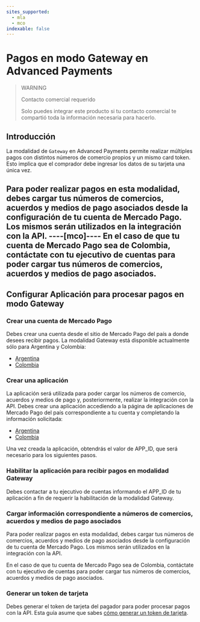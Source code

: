 ```yaml
---
sites_supported:
  - mla
  - mco
indexable: false
---
```


# Pagos en modo Gateway en Advanced Payments

> WARNING
>
> Contacto comercial requerido
>
> Solo puedes integrar este producto si tu contacto comercial te compartió toda la información necesaria para hacerlo.


## Introducción

La modalidad de `Gateway` en Advanced Payments permite realizar múltiples pagos con distintos números de comercio propios y un mismo card token. Esto implica que el comprador debe ingresar los datos de su tarjeta una única vez.

Para poder realizar pagos en esta modalidad, debes cargar tus números de comercios, acuerdos y medios de pago asociados desde la configuración de tu cuenta de Mercado Pago. Los mismos serán utilizados en la integración con la API.
----[mco]----
En el caso de que tu cuenta de Mercado Pago sea de Colombia, contáctate con tu ejecutivo de cuentas para poder cargar tus números de comercios, acuerdos y medios de pago asociados.
------------

## Configurar Aplicación para procesar pagos en modo Gateway

### Crear una cuenta de Mercado Pago

Debes crear una cuenta desde el sitio de Mercado Pago del país a donde desees recibir pagos. La modalidad Gateway está disponible actualmente sólo para Argentina y Colombia:

* [Argentina](https://www.mercadopago.com.ar)
* [Colombia](https://www.mercadopago.com.co)

### Crear una aplicación

La aplicación será utilizada para poder cargar los números de comercio, acuerdos y medios de pago y, posteriormente, realizar la integración con la API.
Debes crear una aplicación accediendo a la página de aplicaciones de Mercado Pago del país correspondiente a tu cuenta y completando la información solicitada:

* [Argentina](https://applications.mercadopago.com.ar)
* [Colombia](https://applications.mercadopago.com.co)

Una vez creada la aplicación, obtendrás el valor de APP_ID, que será necesario para los siguientes pasos.


### Habilitar la aplicación para recibir pagos en modalidad Gateway

Debes contactar a tu ejecutivo de cuentas informando el APP_ID de tu aplicación a fin de requerir la habilitación de la modalidad Gateway.

### Cargar información correspondiente a números de comercios, acuerdos y medios de pago asociados

Para poder realizar pagos en esta modalidad, debes cargar tus números de comercios, acuerdos y medios de pago asociados desde la configuración de tu cuenta de Mercado Pago. Los mismos serán utilizados en la integración con la API.

En el caso de que tu cuenta de Mercado Pago sea de Colombia, contáctate con tu ejecutivo de cuentas para poder cargar tus números de comercios, acuerdos y medios de pago asociados.

### Generar un token de tarjeta

Debes generar el token de tarjeta del pagador para poder procesar pagos con la API. Esta guía asume que sabes [cómo generar un token de tarjeta](https://www.mercadopago[FAKER][URL][DOMAIN]/developers/es/guides/online-payments/checkout-api/receiving-payment-by-card).
